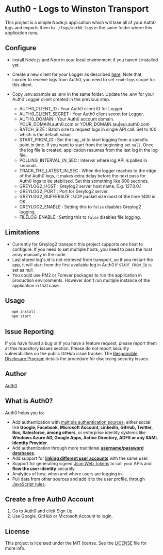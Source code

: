 # Auth0 - Logs to Winston Transport

This project is a simple Node.js application which will take all of your Auth0 logs and exports them to `./logs/auth0.logs` in the same folder where this application runs.

## Configure
* Install Node.js and Npm in your local environment if you haven't installed yet.

* Create a new client for your Logger as described [here](https://auth0.com/docs/api/management/v2/tokens#1-create-and-authorize-a-client).
Note that, inorder to receive logs from Auth0, you need to set `read:logs` scope for this client.

* Copy .env.example as .env in the same folder. Update the .env for your Auth0 Logger client created in the previous step.

    * AUTH0_CLIENT_ID : Your Auth0 client ID for Logger.
    * AUTH0_CLIENT_SECRET : Your Auth0 client secret for Logger.
    * AUTH0_DOMAIN : Your Auth0 account domain. YOUR_DOMAIN.auth0.com or YOUR_DOMAIN.(au|eu).auth0.com 
    * BATCH_SIZE : Batch size to request logs in single API call. Set to 100 which is the default value.
    * START_FROM_ID : Set the log _id to start logging from a specific point in time. If you want to start from the beginning set `null`. Once the log file is created, application resumes from the last log in the log file.
    * POLLING_INTERVAL_IN_SEC : Interval where log API is polled in seconds.
    * TRACK_THE_LATEST_IN_SEC : When the logger reaches to the edge of the Auth0 logs, it makes extra delay before the next pass for Auth0 logs to be stabilised. Set this something like 600 seconds.
    * GREYLOG2_HOST : Greylog2 server host name, E.g. 127.0.0.1
    * GREYLOG2_PORT : Port for Greylog2 server.
    * GREYLOG2_BUFFERSIZE : UDP packet size most of the time 1400 is OK.
    * GREYLOG2_ENABLE : Setting this to `false` disables Greylog2 logging.
    * FILELOG_ENABLE : Setting this to `false` disables file logging.

## Limitations
* Currently for Greylog2 transport this project supports one host to configure. If you need to set multiple hosts, you need to pass the host array manually in the code.
* Last stored log's id is not retrieved from transport, so if you restart the app, it will start from the first available log in Auth0 if `START_FROM_ID` is set as null.
* You could use PM2 or Forever packages to run the application in production environments. However don't run multiple instance of the application in that case.

## Usage
```bash
   npm install
   npm start
```

## Issue Reporting

If you have found a bug or if you have a feature request, please report them at this repository issues section. Please do not report security vulnerabilities on the public GitHub issue tracker. The [Responsible Disclosure Program](https://auth0.com/whitehat) details the procedure for disclosing security issues.

## Author

[Auth0](auth0.com)

## What is Auth0?

Auth0 helps you to:

* Add authentication with [multiple authentication sources](https://docs.auth0.com/identityproviders), either social like **Google, Facebook, Microsoft Account, LinkedIn, GitHub, Twitter, Box, Salesforce, among others**, or enterprise identity systems like **Windows Azure AD, Google Apps, Active Directory, ADFS or any SAML Identity Provider**.
* Add authentication through more traditional **[username/password databases](https://docs.auth0.com/mysql-connection-tutorial)**.
* Add support for **[linking different user accounts](https://docs.auth0.com/link-accounts)** with the same user.
* Support for generating signed [Json Web Tokens](https://docs.auth0.com/jwt) to call your APIs and **flow the user identity** securely.
* Analytics of how, when and where users are logging in.
* Pull data from other sources and add it to the user profile, through [JavaScript rules](https://docs.auth0.com/rules).

## Create a free Auth0 Account

1. Go to [Auth0](https://auth0.com) and click Sign Up.
2. Use Google, GitHub or Microsoft Account to login.

## License

This project is licensed under the MIT license. See the [LICENSE](LICENSE) file for more info.
